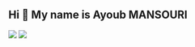 ## Hi 👋 My name is Ayoub MANSOURI

<!--
**ayoub-mansouri4/ayoub-mansouri4** is a ✨ _special_ ✨ repository because its `README.md` (this file) appears on your GitHub profile.

--!>
<img src="https://github-readme-stats.vercel.app/api?username=ayoub-mansouri4&theme=dark&show_icons=true"/>
<img src="https://github-readme-stats.vercel.app/api/top-langs/?username=ayoub-mansouri4&layout=compact"/>








